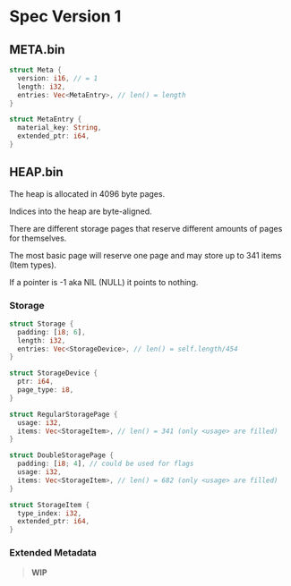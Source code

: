 # Spec Version 1

## META.bin

```rs
struct Meta {
  version: i16, // = 1
  length: i32,
  entries: Vec<MetaEntry>, // len() = length
}

struct MetaEntry {
  material_key: String,
  extended_ptr: i64,
}
```

## HEAP.bin

The heap is allocated in 4096 byte pages.

Indices into the heap are byte-aligned.

There are different storage pages that reserve different amounts of pages for themselves.

The most basic page will reserve one page and may store up to 341 items (Item types).

If a pointer is -1 aka NIL (NULL) it points to nothing.

### Storage

```rs
struct Storage {
  padding: [i8; 6],
  length: i32,
  entries: Vec<StorageDevice>, // len() = self.length/454
}

struct StorageDevice {
  ptr: i64,
  page_type: i8,
}

struct RegularStoragePage {
  usage: i32,
  items: Vec<StorageItem>, // len() = 341 (only <usage> are filled)
}

struct DoubleStoragePage {
  padding: [i8; 4], // could be used for flags
  usage: i32,
  items: Vec<StorageItem>, // len() = 682 (only <usage> are filled)
}

struct StorageItem {
  type_index: i32,
  extended_ptr: i64,
}
```

### Extended Metadata

> **WIP**
